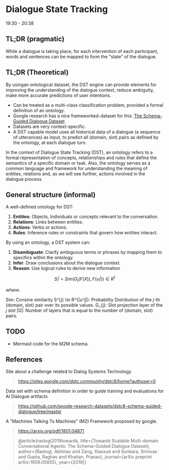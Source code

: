 # Dialogue State Tracking

19:30 - 20:38 

## TL;DR (pragmatic)

While a dialogue is taking place, for each intervention of each participant, words and sentences can be mapped to form the "state" of the dialogue.


## TL;DR (Theoretical)

By usingan ontological dataset, the DST engine can provide elements for improving the understanding of the dialogue context, reduce ambiguity, make more accurate predictions of user intentions. 

- Can be treated as a multi-class classification problem, provided a formal definition of an ontology.
- Google research has a nice frameworked-dataset for this: [The Schema-Guided Dialogue Dataset]("https://github.com/google-research-datasets/dstc8-schema-guided-dialogue")
- Datasets are very context-specific.
- A DST capable model uses all historical data of a dialogue (a sequence of utterances) as input, to predict all (domain, slot) pairs as defined by the ontology, at each dialogue turn.

In the context of Dialogue State Tracking (DST), an ontology refers to a formal representation of concepts, relationships and rules that define the
semantics of a specific domain or task. Also, the ontology serves as a common language and framework for understanding the meaning of entities, relations and, as we 
will see further, actions involved in the dialogue process.

## General structure (informal)

A well-defined ontology for DST:

1. **Entities**: Objects, Individuals or concepts relevant to the conversation.
2. **Relations**: Links between entities.
3. **Actions**: Verbs or actions.
4. **Rules**: Inference rules or constraints that govern how entities interact. 

By using an ontology, a DST system can:

1. **Disambiguate**: Clarify ambiguous terms or phrases by mapping them to specifics within the ontology.
2. **Infer**: Draw conclusions about the dialogue context.
3. **Reason**: Use logical rules to derive new information

```math
S_{i}^{j} = Sim( G_{j} (F(X)), F(u_{i}^{j}) ) \in R^{1} 
```
where:

Sim: Consine similarity
S^{j} \in R^{|u^j|}: Probability Distribution of the $j$-th (domain, slot) pair over its possible values.
G_{j}: Slot projection layer of the $j$ slot
|G|: Number of layers that is equal to the number of (domain, slot) pairs.

## TODO

- Mermaid code for the M2M schema. 

## References

Site about a challenge related to Dialog Systems Technology
> https://sites.google.com/dstc.community/dstc8/home?authuser=0

Data set with schema definition in order to guide training and evaluations for AI Dialogue artifacts
>   https://github.com/google-research-datasets/dstc8-schema-guided-dialogue/tree/master

A "Machines Talking To Machines" (M2) Framework proposed by google.
>   https://arxiv.org/pdf/1801.04871

>   @article{rastogi2019towards,
    title={Towards Scalable Multi-domain Conversational Agents: The Schema-Guided Dialogue Dataset},
    author={Rastogi, Abhinav and Zang, Xiaoxue and Sunkara, Srinivas and Gupta, Raghav and Khaitan, Pranav},
    journal={arXiv preprint arXiv:1909.05855},
    year={2019}}

